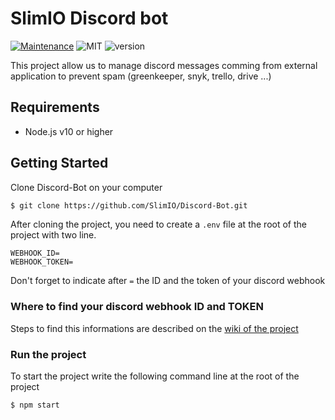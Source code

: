 # SlimIO Discord bot 
[![Maintenance](https://img.shields.io/badge/Maintained%3F-yes-green.svg)](https://github.com/SlimIO/is/commit-activity)
![MIT](https://img.shields.io/github/license/mashape/apistatus.svg)
![version](https://img.shields.io/badge/dynamic/json.svg?url=https://raw.githubusercontent.com/SlimIO/discordBot/master/package.json?token=AOgWw4S2rDbDPbFI8V3xdhLeYA0rGjSHks5cbZG3wA%3D%3D?query=$.version&label=Version)

This project allow us to manage discord messages comming from external application to prevent spam (greenkeeper, snyk, trello, drive ...)

## Requirements
- Node.js v10 or higher

## Getting Started
Clone Discord-Bot on your computer
```bash
$ git clone https://github.com/SlimIO/Discord-Bot.git
```
After cloning the project, you need to create a `.env` file at the root of the project with two line.
```
WEBHOOK_ID=
WEBHOOK_TOKEN=
```
Don't forget to indicate after `=` the ID and the token of your discord webhook

### Where to find your discord webhook ID and TOKEN
Steps to find this informations are described on the [wiki of the project](https://github.com/SlimIO/Discord-Bot/wiki/Getting-your-dsicord-webhook-infos)

### Run the project

To start the project write the following command line at the root of the project
```bash
$ npm start
```
